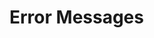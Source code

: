 # Error Messages

<!-- cmdrun --0 echo simple typo -->

<!-- cmdrun eco simple typo that will inject empty line -->

<!-- cmdrun -0 eco simple typo that will now inject error message -->

